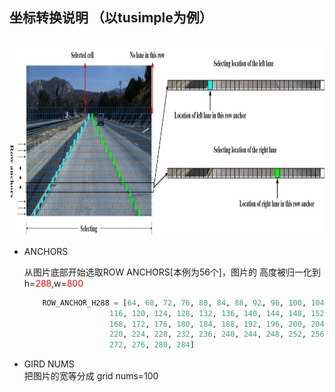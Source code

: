 ## 坐标转换说明 （以tusimple为例）
<br>
<img src="doc/vis.jpg" width=1024, height=300>  
<br>  

- ANCHORS  

    从图片底部开始选取ROW ANCHORS[本例为56个]，图片的 高度被归一化到 h=<font color=red>288</font>,w=<font color=red>800</font>
    ```python
        ROW_ANCHOR_H288 = [64, 68, 72, 76, 80, 84, 88, 92, 96, 100, 104, 108, 112,
                       116, 120, 124, 128, 132, 136, 140, 144, 148, 152, 156, 160, 164,
                       168, 172, 176, 180, 184, 188, 192, 196, 200, 204, 208, 212, 216,
                       220, 224, 228, 232, 236, 240, 244, 248, 252, 256, 260, 264, 268,
                       272, 276, 280, 284]
    ```
  

- GIRD NUMS  
  把图片的宽等分成 grid nums=100
  
  ```python
  
  ```
